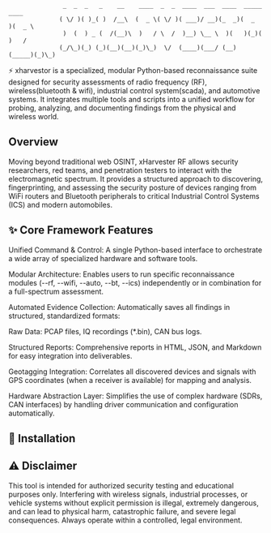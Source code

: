 ```
               _  _  _   _    __    ____  _  _  ____  ___  ____  _____  ____ 
              ( \/ )( )_( )  /__\  (  _ \( \/ )( ___)/ __)(_  _)(  _  )(  _ \
               )  (  ) _ (  /(__)\  )   / \  /  )__) \__ \  )(   )(_)(  )   /
              (_/\_)(_) (_)(__)(__)(_)\_)  \/  (____)(___/ (__) (_____)(_)\_)
```
⚡ xharvestor is a specialized, modular Python-based reconnaissance suite designed for security assessments of radio frequency (RF), wireless(bluetooth & wifi), industrial control system(scada), and automotive systems. It integrates multiple tools and scripts into a unified workflow for probing, analyzing, and documenting findings from the physical and wireless world.
## Overview

Moving beyond traditional web OSINT, xHarvester RF allows security researchers, red teams, and penetration testers to interact with the electromagnetic spectrum. It provides a structured approach to discovering, fingerprinting, and assessing the security posture of devices ranging from WiFi routers and Bluetooth peripherals to critical Industrial Control Systems (ICS) and modern automobiles.

## ✨ Core Framework Features

Unified Command & Control: A single Python-based interface to orchestrate a wide array of specialized hardware and software tools.

Modular Architecture: Enables users to run specific reconnaissance modules (--rf, --wifi, --auto, --bt, --ics) independently or in combination for a full-spectrum assessment.

Automated Evidence Collection: Automatically saves all findings in structured, standardized formats:

Raw Data: PCAP files, IQ recordings (*.bin), CAN bus logs.

Structured Reports: Comprehensive reports in HTML, JSON, and Markdown for easy integration into deliverables.

Geotagging Integration: Correlates all discovered devices and signals with GPS coordinates (when a receiver is available) for mapping and analysis.

Hardware Abstraction Layer: Simplifies the use of complex hardware (SDRs, CAN interfaces) by handling driver communication and configuration automatically.

## 💾 Installation



## ⚠️ Disclaimer
This tool is intended for authorized security testing and educational purposes only. Interfering with wireless signals, industrial processes, or vehicle systems without explicit permission is illegal, extremely dangerous, and can lead to physical harm, catastrophic failure, and severe legal consequences. Always operate within a controlled, legal environment.
